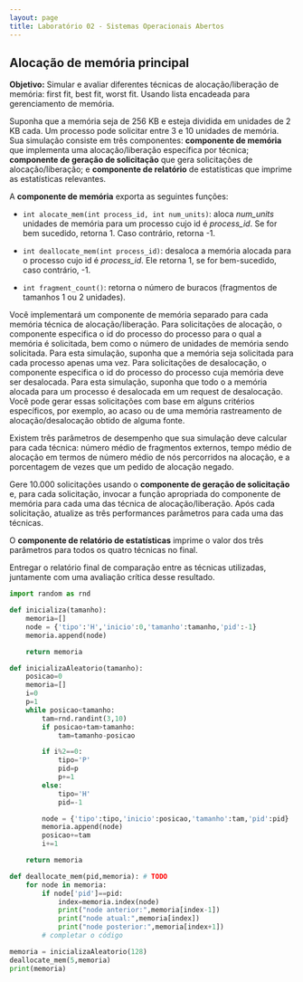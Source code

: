 ```yaml
---
layout: page
title: Laboratório 02 - Sistemas Operacionais Abertos
---
```


##  Alocação de memória principal


**Objetivo:** Simular e avaliar diferentes técnicas de alocação/liberação de memória: first fit, best fit, worst fit.  Usando lista encadeada para gerenciamento de memória.

Suponha que a memória seja de 256 KB e esteja dividida em unidades de 2 KB cada. Um processo pode solicitar entre 3 e 10 unidades de memória. Sua simulação consiste em três componentes: **componente de memória** que implementa uma alocação/liberação específica por técnica; **componente de geração de solicitação** que gera solicitações de alocação/liberação; e **componente de relatório** de estatísticas que imprime as estatísticas relevantes. 

A **componente de memória** exporta as seguintes funções:
- `int alocate_mem(int process_id, int num_units)`: aloca *num_units* unidades de memória para um processo cujo id é *process_id*. Se for bem sucedido, retorna 1. Caso contrário, retorna -1.

- `int deallocate_mem(int process_id)`: desaloca a memória alocada para o processo cujo id é *process_id*. Ele retorna 1, se for bem-sucedido, caso contrário, -1.

- `int fragment_count()`: retorna o número de buracos (fragmentos de tamanhos 1 ou 2 unidades).

Você implementará um componente de memória separado para cada memória técnica de alocação/liberação. Para solicitações de alocação, o componente especifica o id do processo do processo para o qual a memória é solicitada, bem como o número de unidades de memória sendo solicitada. Para esta simulação, suponha que a memória seja solicitada para cada processo apenas uma vez. Para solicitações de desalocação, o componente especifica o id do processo do processo cuja memória deve ser desalocada. Para esta simulação, suponha que todo o a memória alocada para um processo é desalocada em um request de desalocação. Você pode gerar essas solicitações com base em alguns critérios específicos, por exemplo, ao acaso ou de uma memória rastreamento de alocação/desalocação obtido de alguma fonte.

Existem três parâmetros de desempenho que sua simulação deve calcular para cada
técnica: número médio de fragmentos externos, tempo médio de alocação em termos de número médio de nós percorridos na alocação, e a porcentagem de vezes que um pedido de alocação negado.

Gere 10.000 solicitações usando o **componente de geração de solicitação** e, para cada solicitação, invocar a função apropriada do componente de memória para cada uma das técnica de alocação/liberação. Após cada solicitação, atualize as três performances parâmetros para cada uma das técnicas.

O **componente de relatório de estatísticas** imprime o valor dos três parâmetros para todos os quatro técnicas no final.

Entregar o relatório final de comparação entre as técnicas utilizadas, juntamente com uma avaliação crítica desse resultado.

```python
import random as rnd

def inicializa(tamanho):
	memoria=[]
	node = {'tipo':'H','inicio':0,'tamanho':tamanho,'pid':-1}
	memoria.append(node)

	return memoria

def inicializaAleatorio(tamanho):
	posicao=0
	memoria=[]
	i=0
	p=1
	while posicao<tamanho:
		tam=rnd.randint(3,10)
		if posicao+tam>tamanho:
			tam=tamanho-posicao

		if i%2==0:
			tipo='P'
			pid=p
			p+=1
		else:
			tipo='H'
			pid=-1

		node = {'tipo':tipo,'inicio':posicao,'tamanho':tam,'pid':pid}
		memoria.append(node)
		posicao+=tam
		i+=1

	return memoria

def deallocate_mem(pid,memoria): # TODO
	for node in memoria:
		if node['pid']==pid:
			index=memoria.index(node)
			print("node anterior:",memoria[index-1])
			print("node atual:",memoria[index])
			print("node posterior:",memoria[index+1])
		# completar o código

memoria = inicializaAleatorio(128)
deallocate_mem(5,memoria)
print(memoria)
```